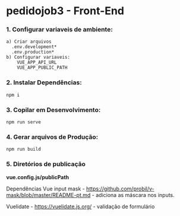 # pedidojob3 - Front-End


### 1. Configurar variaveis de ambiente: 
    a) Criar arquivos 
      .env.development* 
      .env.production*
    b) Configurar variaveis:
        VUE_APP_API_URL
        VUE_APP_PUBLIC_PATH

### 2. Instalar Dependências:
```
npm i
```

### 3. Copilar em Desenvolvimento:
```
npm run serve
```

### 4. Gerar arquivos de Produção:
```
npm run build
```

### 5. Diretórios de publicação 
**__vue.config.js/publicPath__**


Dependências
Vue input mask - https://github.com/probil/v-mask/blob/master/README-pt.md - adiciona as máscara nos inputs.

Vuelidate - https://vuelidate.js.org/ - validação de formulário